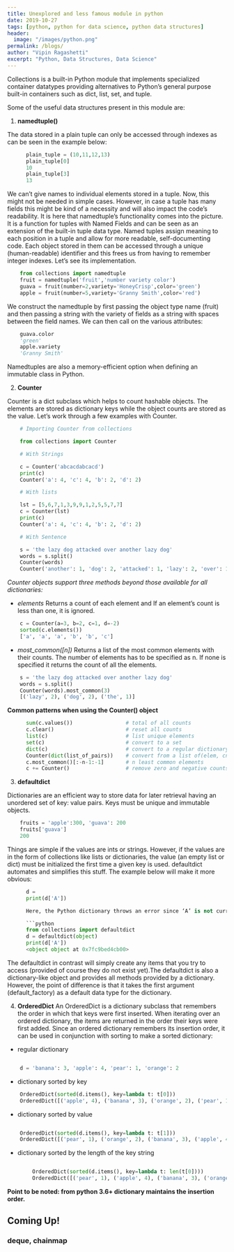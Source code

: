 ```yaml
---
title: Unexplored and less famous module in python
date: 2019-10-27
tags: [python, python for data science, python data structures]
header:
  image: "/images/python.png"
permalink: /blogs/
author: "Vipin Ragashetti"
excerpt: "Python, Data Structures, Data Science"
---
```


Collections is a built-in Python module that implements specialized container datatypes providing alternatives to Python’s general purpose built-in containers such as dict, list, set, and tuple.

Some of the useful data structures present in this module are:

1. **namedtuple()**

The data stored in a plain tuple can only be accessed through indexes as can be seen in the example below:

```python
      plain_tuple = (10,11,12,13)
      plain_tuple[0]
      10
      plain_tuple[3]
      13
```

We can’t give names to individual elements stored in a tuple. Now, this might not be needed in simple cases. However, in case a tuple has many fields this might be kind of a necessity and will also impact the code’s readability.
It is here that namedtuple’s functionality comes into the picture. It is a function for tuples with Named Fields and can be seen as an extension of the built-in tuple data type. Named tuples assign meaning to each position in a tuple and allow for more readable, self-documenting code. Each object stored in them can be accessed through a unique (human-readable) identifier and this frees us from having to remember integer indexes. Let’s see its implementation.

```python
    from collections import namedtuple
    fruit = namedtuple('fruit','number variety color')
    guava = fruit(number=2,variety='HoneyCrisp',color='green')
    apple = fruit(number=5,variety='Granny Smith',color='red')
```

We construct the namedtuple by first passing the object type name (fruit) and then passing a string with the variety of fields as a string with spaces between the field names. We can then call on the various attributes:

```python
    guava.color
    'green'
    apple.variety
    'Granny Smith'
```

Namedtuples are also a memory-efficient option when defining an immutable class in Python.

2. **Counter**

Counter is a dict subclass which helps to count hashable objects. The elements are stored as dictionary keys while the object counts are stored as the value. Let’s work through a few examples with Counter.

```python
    # Importing Counter from collections

    from collections import Counter

    # With Strings

    c = Counter('abcacdabcacd')
    print(c)
    Counter('a': 4, 'c': 4, 'b': 2, 'd': 2)

    # With lists

    lst = [5,6,7,1,3,9,9,1,2,5,5,7,7]
    c = Counter(lst)
    print(c)
    Counter('a': 4, 'c': 4, 'b': 2, 'd': 2)

    # With Sentence

    s = 'the lazy dog attacked over another lazy dog'
    words = s.split()
    Counter(words)
    Counter('another': 1, 'dog': 2, 'attacked': 1, 'lazy': 2, 'over': 1, 'the': 1)
```

*Counter objects support three methods beyond those available for all dictionaries:*

* *elements*
Returns a count of each element and If an element’s count is less than one, it is ignored.

```python
    c = Counter(a=3, b=2, c=1, d=-2)
    sorted(c.elements())
    ['a', 'a', 'a', 'b', 'b', 'c']
```

* *most_common([n])*
Returns a list of the most common elements with their counts. The number of elements has to be specified as n. If none is specified it returns the count of all the elements.

```python
    s = 'the lazy dog attacked over another lazy dog'
    words = s.split()
    Counter(words).most_common(3)
    [('lazy', 2), ('dog', 2), ('the', 1)]
```

**Common patterns when using the Counter() object**

```python
      sum(c.values())                 # total of all counts
      c.clear()                       # reset all counts
      list(c)                         # list unique elements
      set(c)                          # convert to a set
      dict(c)                         # convert to a regular dictionary c.items()# convert to a list like (elem, cnt)
      Counter(dict(list_of_pairs))    # convert from a list of(elem, cnt)
      c.most_common()[:-n-1:-1]       # n least common elements
      c += Counter()                  # remove zero and negative counts
```

3. **defaultdict**

Dictionaries are an efficient way to store data for later retrieval having an unordered set of key: value pairs. Keys must be unique and immutable objects.

```python
    fruits = 'apple':300, 'guava': 200
    fruits['guava']
    200
```

Things are simple if the values are ints or strings. However, if the values are in the form of collections like lists or dictionaries, the value (an empty list or dict) must be initialized the first time a given key is used. defaultdict automates and simplifies this stuff. The example below will make it more obvious:

```python
      d =
      print(d['A'])

      Here, the Python dictionary throws an error since ‘A’ is not currently in the dictionary. Let us now run the same example with defaultdict.

      ```python
      from collections import defaultdict
      d = defaultdict(object)
      print(d['A'])
      <object object at 0x7fc9bed4cb00>
```

The defaultdict in contrast will simply create any items that you try to access (provided of course they do not exist yet).The defaultdict is also a dictionary-like object and provides all methods provided by a dictionary. However, the point of difference is that it takes the first argument (default_factory) as a default data type for the dictionary.

4. **OrderedDict**
An OrderedDict is a dictionary subclass that remembers the order in which that keys were first inserted. When iterating over an ordered dictionary, the items are returned in the order their keys were first added. Since an ordered dictionary remembers its insertion order, it can be used in conjunction with sorting to make a sorted dictionary:

+ regular dictionary

```python

    d = 'banana': 3, 'apple': 4, 'pear': 1, 'orange': 2

```

+ dictionary sorted by key

```python
    OrderedDict(sorted(d.items(), key=lambda t: t[0]))
    OrderedDict([('apple', 4), ('banana', 3), ('orange', 2), ('pear', 1)])
```

+ dictionary sorted by value

```python

    OrderedDict(sorted(d.items(), key=lambda t: t[1]))
    OrderedDict([('pear', 1), ('orange', 2), ('banana', 3), ('apple', 4)])

```

+ dictionary sorted by the length of the key string

```python

        OrderedDict(sorted(d.items(), key=lambda t: len(t[0])))
        OrderedDict([('pear', 1), ('apple', 4), ('banana', 3), ('orange', 2)])

```

**Point to be noted: from python 3.6+ dictionary maintains the insertion order.**


## Coming Up!

### deque, chainmap
